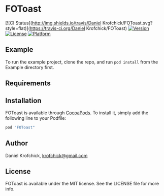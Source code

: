 # FOToast

[![CI Status](http://img.shields.io/travis/Daniel Krofchick/FOToast.svg?style=flat)](https://travis-ci.org/Daniel Krofchick/FOToast)
[![Version](https://img.shields.io/cocoapods/v/FOToast.svg?style=flat)](http://cocoapods.org/pods/FOToast)
[![License](https://img.shields.io/cocoapods/l/FOToast.svg?style=flat)](http://cocoapods.org/pods/FOToast)
[![Platform](https://img.shields.io/cocoapods/p/FOToast.svg?style=flat)](http://cocoapods.org/pods/FOToast)

## Example

To run the example project, clone the repo, and run `pod install` from the Example directory first.

## Requirements

## Installation

FOToast is available through [CocoaPods](http://cocoapods.org). To install
it, simply add the following line to your Podfile:

```ruby
pod "FOToast"
```

## Author

Daniel Krofchick, krofchick@gmail.com

## License

FOToast is available under the MIT license. See the LICENSE file for more info.
